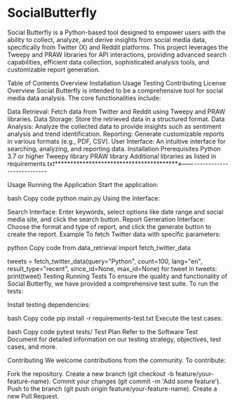 # SocialButterfly


Social Butterfly is a Python-based tool designed to empower users with the ability to collect, analyze, and derive insights from social media data, specifically from Twitter (X) and Reddit platforms. This project leverages the Tweepy and PRAW libraries for API interactions, providing advanced search capabilities, efficient data collection, sophisticated analysis tools, and customizable report generation.

Table of Contents
Overview
Installation
Usage
Testing
Contributing
License
Overview
Social Butterfly is intended to be a comprehensive tool for social media data analysis. The core functionalities include:

Data Retrieval: Fetch data from Twitter and Reddit using Tweepy and PRAW libraries.
Data Storage: Store the retrieved data in a structured format.
Data Analysis: Analyze the collected data to provide insights such as sentiment analysis and trend identification.
Reporting: Generate customizable reports in various formats (e.g., PDF, CSV).
User Interface: An intuitive interface for searching, analyzing, and reporting data.
Installation
Prerequisites
Python 3.7 or higher
Tweepy library
PRAW library
Additional libraries as listed in requirements.txt****************************************<-----------------------------



Usage
Running the Application
Start the application:

bash
Copy code
python main.py
Using the Interface:

Search Interface: Enter keywords, select options like date range and social media site, and click the search button.
Report Generation Interface: Choose the format and type of report, and click the generate button to create the report.
Example
To fetch Twitter data with specific parameters:

python
Copy code
from data_retrieval import fetch_twitter_data

tweets = fetch_twitter_data(query="Python", count=100, lang="en", result_type="recent", since_id=None, max_id=None)
for tweet in tweets:
    print(tweet)
Testing
Running Tests
To ensure the quality and functionality of Social Butterfly, we have provided a comprehensive test suite. To run the tests:

Install testing dependencies:

bash
Copy code
pip install -r requirements-test.txt
Execute the test cases:

bash
Copy code
pytest tests/
Test Plan
Refer to the Software Test Document for detailed information on our testing strategy, objectives, test cases, and more.

Contributing
We welcome contributions from the community. To contribute:

Fork the repository.
Create a new branch (git checkout -b feature/your-feature-name).
Commit your changes (git commit -m 'Add some feature').
Push to the branch (git push origin feature/your-feature-name).
Create a new Pull Request.

